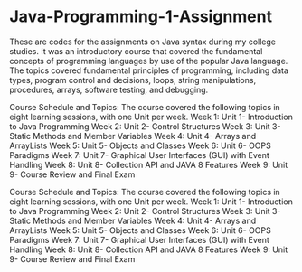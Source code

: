 # Java-Programming-1-Assignment
These are codes for the assignments on Java syntax during my college studies. It was an introductory course that covered the fundamental concepts of programming languages by use of the popular Java language. The topics covered fundamental principles of programming, including data types, program control and decisions, loops, string manipulations, procedures, arrays, software testing, and debugging.

Course Schedule and Topics: The course covered the following topics in eight learning sessions, with one Unit per week. Week 1: Unit 1- Introduction to Java Programming Week 2: Unit 2- Control Structures Week 3: Unit 3- Static Methods and Member Variables Week 4: Unit 4- Arrays and ArrayLists Week 5: Unit 5- Objects and Classes Week 6: Unit 6- OOPS Paradigms Week 7: Unit 7- Graphical User Interfaces (GUI) with Event Handling Week 8: Unit 8- Collection API and JAVA 8 Features Week 9: Unit 9- Course Review and Final Exam

Course Schedule and Topics: The course covered the following topics in eight learning sessions, with one Unit per week. Week 1: Unit 1- Introduction to Java Programming Week 2: Unit 2- Control Structures Week 3: Unit 3- Static Methods and Member Variables Week 4: Unit 4- Arrays and ArrayLists Week 5: Unit 5- Objects and Classes Week 6: Unit 6- OOPS Paradigms Week 7: Unit 7- Graphical User Interfaces (GUI) with Event Handling Week 8: Unit 8- Collection API and JAVA 8 Features Week 9: Unit 9- Course Review and Final Exam
